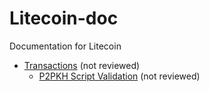 # Litecoin-doc
Documentation for Litecoin

- [Transactions](Transactions.md) (not reviewed)
  - [P2PKH Script Validation](P2PKH-script-validation.md) (not reviewed)
